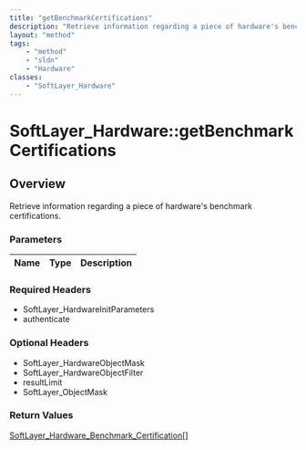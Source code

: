 ```yaml
---
title: "getBenchmarkCertifications"
description: "Retrieve information regarding a piece of hardware's benchmark certifications."
layout: "method"
tags:
    - "method"
    - "sldn"
    - "Hardware"
classes:
    - "SoftLayer_Hardware"
---
```

# SoftLayer_Hardware::getBenchmarkCertifications
## Overview 
Retrieve information regarding a piece of hardware's benchmark certifications.

### Parameters 
|Name | Type | Description |
| --- | --- | --- |


### Required Headers
* SoftLayer_HardwareInitParameters
* authenticate

### Optional Headers
* SoftLayer_HardwareObjectMask
* SoftLayer_HardwareObjectFilter
* resultLimit
* SoftLayer_ObjectMask

### Return Values
<a href='/reference/datatypes/SoftLayer_Hardware_Benchmark_Certification'>SoftLayer_Hardware_Benchmark_Certification[] </a>
